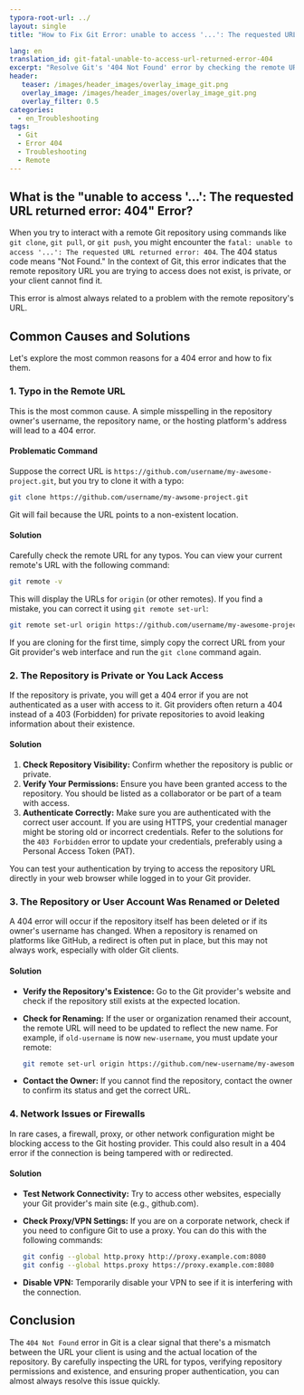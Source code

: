 ```yaml
---
typora-root-url: ../
layout: single
title: "How to Fix Git Error: unable to access '...': The requested URL returned error: 404"

lang: en
translation_id: git-fatal-unable-to-access-url-returned-error-404
excerpt: "Resolve Git's '404 Not Found' error by checking the remote URL for typos, verifying repository existence and permissions, and ensuring you are authenticated correctly. Learn to fix this common URL-related issue."
header:
   teaser: /images/header_images/overlay_image_git.png
   overlay_image: /images/header_images/overlay_image_git.png
   overlay_filter: 0.5
categories:
  - en_Troubleshooting
tags:
  - Git
  - Error 404
  - Troubleshooting
  - Remote
---
```


## What is the "unable to access '...': The requested URL returned error: 404" Error?

When you try to interact with a remote Git repository using commands like `git clone`, `git pull`, or `git push`, you might encounter the `fatal: unable to access '...': The requested URL returned error: 404`. The 404 status code means "Not Found." In the context of Git, this error indicates that the remote repository URL you are trying to access does not exist, is private, or your client cannot find it.

This error is almost always related to a problem with the remote repository's URL.

## Common Causes and Solutions

Let's explore the most common reasons for a 404 error and how to fix them.

### 1. Typo in the Remote URL

This is the most common cause. A simple misspelling in the repository owner's username, the repository name, or the hosting platform's address will lead to a 404 error.

#### Problematic Command

Suppose the correct URL is `https://github.com/username/my-awesome-project.git`, but you try to clone it with a typo:

```bash
git clone https://github.com/username/my-awsome-project.git
```

Git will fail because the URL points to a non-existent location.

#### Solution

Carefully check the remote URL for any typos. You can view your current remote's URL with the following command:

```bash
git remote -v
```

This will display the URLs for `origin` (or other remotes). If you find a mistake, you can correct it using `git remote set-url`:

```bash
git remote set-url origin https://github.com/username/my-awesome-project.git
```

If you are cloning for the first time, simply copy the correct URL from your Git provider's web interface and run the `git clone` command again.

### 2. The Repository is Private or You Lack Access

If the repository is private, you will get a 404 error if you are not authenticated as a user with access to it. Git providers often return a 404 instead of a 403 (Forbidden) for private repositories to avoid leaking information about their existence.

#### Solution

1.  **Check Repository Visibility:** Confirm whether the repository is public or private.
2.  **Verify Your Permissions:** Ensure you have been granted access to the repository. You should be listed as a collaborator or be part of a team with access.
3.  **Authenticate Correctly:** Make sure you are authenticated with the correct user account. If you are using HTTPS, your credential manager might be storing old or incorrect credentials. Refer to the solutions for the `403 Forbidden` error to update your credentials, preferably using a Personal Access Token (PAT).

You can test your authentication by trying to access the repository URL directly in your web browser while logged in to your Git provider.

### 3. The Repository or User Account Was Renamed or Deleted

A 404 error will occur if the repository itself has been deleted or if its owner's username has changed. When a repository is renamed on platforms like GitHub, a redirect is often put in place, but this may not always work, especially with older Git clients.

#### Solution

*   **Verify the Repository's Existence:** Go to the Git provider's website and check if the repository still exists at the expected location.
*   **Check for Renaming:** If the user or organization renamed their account, the remote URL will need to be updated to reflect the new name. For example, if `old-username` is now `new-username`, you must update your remote:

    ```bash
    git remote set-url origin https://github.com/new-username/my-awesome-project.git
    ```
*   **Contact the Owner:** If you cannot find the repository, contact the owner to confirm its status and get the correct URL.

### 4. Network Issues or Firewalls

In rare cases, a firewall, proxy, or other network configuration might be blocking access to the Git hosting provider. This could also result in a 404 error if the connection is being tampered with or redirected.

#### Solution

*   **Test Network Connectivity:** Try to access other websites, especially your Git provider's main site (e.g., github.com).
*   **Check Proxy/VPN Settings:** If you are on a corporate network, check if you need to configure Git to use a proxy. You can do this with the following commands:

    ```bash
    git config --global http.proxy http://proxy.example.com:8080
    git config --global https.proxy https://proxy.example.com:8080
    ```
*   **Disable VPN:** Temporarily disable your VPN to see if it is interfering with the connection.

## Conclusion

The `404 Not Found` error in Git is a clear signal that there's a mismatch between the URL your client is using and the actual location of the repository. By carefully inspecting the URL for typos, verifying repository permissions and existence, and ensuring proper authentication, you can almost always resolve this issue quickly.
